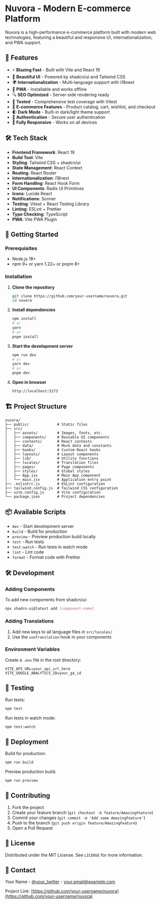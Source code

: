 # Nuvora - Modern E-commerce Platform

Nuvora is a high-performance e-commerce platform built with modern web technologies, featuring a beautiful and responsive UI, internationalization, and PWA support.

## 🚀 Features

- ⚡ **Blazing Fast** - Built with Vite and React 19
- 🎨 **Beautiful UI** - Powered by shadcn/ui and Tailwind CSS
- 🌍 **Internationalization** - Multi-language support with i18next
- 📱 **PWA** - Installable and works offline
- 🔍 **SEO Optimized** - Server-side rendering ready
- 🧪 **Tested** - Comprehensive test coverage with Vitest
- 🛒 **E-commerce Features** - Product catalog, cart, wishlist, and checkout
- 🌓 **Dark Mode** - Built-in dark/light theme support
- 🔐 **Authentication** - Secure user authentication
- 📱 **Fully Responsive** - Works on all devices

## 🛠 Tech Stack

- **Frontend Framework**: React 19
- **Build Tool**: Vite
- **Styling**: Tailwind CSS + shadcn/ui
- **State Management**: React Context
- **Routing**: React Router
- **Internationalization**: i18next
- **Form Handling**: React Hook Form
- **UI Components**: Radix UI Primitives
- **Icons**: Lucide React
- **Notifications**: Sonner
- **Testing**: Vitest + React Testing Library
- **Linting**: ESLint + Prettier
- **Type Checking**: TypeScript
- **PWA**: Vite PWA Plugin

## 🚀 Getting Started

### Prerequisites

- Node.js 18+
- npm 9+ or yarn 1.22+ or pnpm 8+

### Installation

1. **Clone the repository**
   ```bash
   git clone https://github.com/your-username/nuvora.git
   cd nuvora
   ```

2. **Install dependencies**
   ```bash
   npm install
   # or
   yarn
   # or
   pnpm install
   ```

3. **Start the development server**
   ```bash
   npm run dev
   # or
   yarn dev
   # or
   pnpm dev
   ```

4. **Open in browser**
   ```
   http://localhost:5173
   ```

## 🏗 Project Structure

```
nuvora/
├── public/             # Static files
├── src/
│   ├── assets/         # Images, fonts, etc.
│   ├── components/     # Reusable UI components
│   ├── contexts/       # React contexts
│   ├── data/           # Mock data and constants
│   ├── hooks/          # Custom React hooks
│   ├── layouts/        # Layout components
│   ├── lib/            # Utility functions
│   ├── locales/        # Translation files
│   ├── pages/          # Page components
│   ├── styles/         # Global styles
│   ├── App.jsx         # Main App component
│   └── main.jsx        # Application entry point
├── .eslintrc.js        # ESLint configuration
├── tailwind.config.js  # Tailwind CSS configuration
├── vite.config.js      # Vite configuration
└── package.json        # Project dependencies
```

## 📦 Available Scripts

- `dev` - Start development server
- `build` - Build for production
- `preview` - Preview production build locally
- `test` - Run tests
- `test:watch` - Run tests in watch mode
- `lint` - Lint code
- `format` - Format code with Prettier

## 🛠 Development

### Adding Components

To add new components from shadcn/ui:
```bash
npx shadcn-ui@latest add [component-name]
```

### Adding Translations

1. Add new keys to all language files in `src/locales/`
2. Use the `useTranslation` hook in your components

### Environment Variables

Create a `.env` file in the root directory:
```env
VITE_API_URL=your_api_url_here
VITE_GOOGLE_ANALYTICS_ID=your_ga_id
```

## 🧪 Testing

Run tests:
```bash
npm test
```

Run tests in watch mode:
```bash
npm test:watch
```

## 🚀 Deployment

Build for production:
```bash
npm run build
```

Preview production build:
```bash
npm run preview
```

## 🤝 Contributing

1. Fork the project
2. Create your feature branch (`git checkout -b feature/AmazingFeature`)
3. Commit your changes (`git commit -m 'Add some AmazingFeature'`)
4. Push to the branch (`git push origin feature/AmazingFeature`)
5. Open a Pull Request

## 📄 License

Distributed under the MIT License. See `LICENSE` for more information.

## 📧 Contact

Your Name - [@your_twitter](https://twitter.com/your_twitter) - your.email@example.com

Project Link: [https://github.com/your-username/nuvora](https://github.com/your-username/nuvora)
